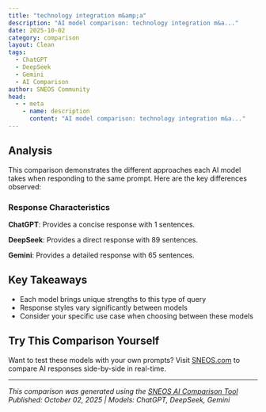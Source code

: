 ```yaml
---
title: "technology integration m&amp;a"
description: "AI model comparison: technology integration m&a..."
date: 2025-10-02
category: comparison
layout: Clean
tags:
  - ChatGPT
  - DeepSeek
  - Gemini
  - AI Comparison
author: SNEOS Community
head:
  - - meta
    - name: description
      content: "AI model comparison: technology integration m&a..."
---
```


<ChatComparison
  title="technology integration m&amp;a"
  prompt="technology integration m&amp;a"
  :responses='{"ChatGPT": "Technology integration in mergers and acquisitions (M&A) is a crucial factor that can determine the success or failure of the merging entities. Here are some key aspects to consider:\n\n### 1. **Due Diligence**:\n - **Assess Compatibility**: During the due diligence process, assess the technological compatibility between the two organizations. This includes evaluating hardware, software, and IT infrastructure.\n - **Evaluate Intellectual Property**: Understand the intellectual property assets of the company being acquired and how they can be integrated.\n\n### 2. **Integration Planning**:\n - **Strategic Alignment**: Ensure that the technology integration aligns with the overall strategic goals of the merged entities.\n - **Roadmap Development**: Create a detailed plan outlining how technologies from both companies will be merged, including timelines, resources needed, and key milestones.\n\n### 3. **Cultural Considerations**:\n - **Organizational Culture**: Be aware of the cultural differences in tech stacks and organizational approaches to technology. Foster a culture that encourages collaboration and innovation across teams.\n\n### 4. **Implementation**:\n - **Phased Approach**: Consider implementing technology integration in phases to minimize disruption and allow for adjustments based on feedback and results.\n - **Change Management**: Prepare for change management challenges. Ensure that employees are trained and supported throughout the integration process.\n\n### 5. **Synergies and Redundancies**:\n - **Identify Synergies**: Look for opportunities where combined technology can create efficiencies, enhance product offerings, or improve customer experiences.\n - **Eliminate Redundancies**: Assess and eliminate overlapping technologies and systems to reduce costs and streamline operations.\n\n### 6. **Data Integration**:\n - **Data Migration**: Plan for data migration challenges, ensuring that data from both organizations can be accurately and securely merged into a single system.\n - **Data Privacy and Compliance**: Address any legal and compliance issues related to data sharing and protection during the integration process.\n\n### 7. **Continuous Improvement and Innovation**:\n - **Encourage Innovation**: Foster an environment where teams from both organizations can collaborate on new technology initiatives post-integration.\n - **Feedback Loops**: Establish feedback mechanisms to learn from the integration process and improve future M&A activities.\n\n### 8. **Monitoring and Evaluation**:\n - **Performance Metrics**: Define key performance indicators (KPIs) to measure the success of technology integration and monitor ongoing performance.\n - **Post-Merger Review**: After the integration, conduct a thorough review to assess what worked well and what could be improved in future M&A activities.\n\n### Conclusion\nSuccessful technology integration in M&A requires thorough planning, clear communication, and ongoing evaluation. By proactively addressing these factors, companies can better position themselves to realize the intended benefits of their merger or acquisition, ultimately leading to greater success and competitive advantage in the market.", "DeepSeek": "Of course. This is a critical and complex area. **Technology Integration in M\u0026A** refers to the process of combining the IT systems, software, data, and technical operations of two companies after a merger or acquisition.\n\nIt\u0027s no longer just a back-office task; it\u0027s a strategic imperative that can determine the success or failure of the entire deal. Poor tech integration can destroy deal value through operational disruption, lost customers, and unexpected costs.\n\nHere\u2019s a comprehensive breakdown of the topic.\n\n---\n\n### Why Technology Integration is Crucial in M\u0026A\n\n1. **Realizing Synergies:** Many M\u0026A deals are justified by cost and revenue synergies. Tech integration is key to achieving these (e.g., consolidating data centers, eliminating redundant software licenses, integrating product platforms).\n2. **Business Continuity:** Ensuring that critical business operations (sales, manufacturing, customer support) continue uninterrupted during and after the transition.\n3. **Data-Driven Insights:** Unlocking value by integrating data to get a unified view of customers, operations, and financials.\n4. **Cultural Integration:** Technology platforms (like collaboration tools) are often the \u0022glue\u0022 that holds a newly formed organization together.\n5. **Cybersecurity \u0026 Compliance:** Merging networks and systems introduces new security risks that must be managed to protect assets and maintain regulatory compliance.\n\n---\n\n### Key Stages of the Technology Integration Process\n\nThe process aligns closely with the overall M\u0026A lifecycle.\n\n#### Stage 1: Pre-Deal Due Diligence\nThis is the most critical phase for identifying risks, opportunities, and costs.\n* **IT Landscape Assessment:** Catalog all hardware, software, networks, data centers, and cloud environments.\n* **Contract Review:** Analyze software licenses, vendor contracts, service level agreements (SLAs), and cloud commitments.\n* **Technical Debt \u0026 Architecture:** Assess the quality, scalability, and maintainability of the target\u0027s key applications and infrastructure.\n* **Cybersecurity Audit:** Evaluate the security posture, past incidents, and compliance with relevant standards (e.g., SOC 2, ISO 27001, GDPR).\n* **IT Team \u0026 Skills:** Understand the structure, key personnel, and competencies of the IT organization.\n\n#### Stage 2: Integration Planning (Day 1 to 100 Plan)\nBetween signing and closing, a detailed integration plan is developed.\n* **Define the Integration Strategy:** This is the foundational decision (see models below).\n* **Establish a Governance Model:** Create an Integration Management Office (IMO) with leaders from both companies.\n* **Develop the Blueprint:** Create a detailed plan covering application rationalization, data migration, infrastructure consolidation, and communication.\n* **Build the Business Case:** Refine the cost and synergy estimates based on the detailed plan.\n\n#### Stage 3: Execution \u0026 Implementation (Post-Close)\nThis is the hands-on phase of carrying out the plan.\n* **Application Rationalization:** Decide which applications to keep, retire, or consolidate. This is a major source of cost savings.\n* **Data Migration \u0026 Integration:** A high-risk, complex task. Involves mapping, cleansing, and transferring data to new systems.\n* **Infrastructure Consolidation:** Merging networks, data centers, and cloud tenancies.\n* **Security Integration:** Implementing a unified security framework, access controls, and monitoring.\n* **Communication \u0026 Change Management:** Continuously communicating with employees to manage expectations and train them on new systems.\n\n#### Stage 4: Optimization \u0026 Value Realization\nAfter the initial integration is complete.\n* **Performance Monitoring:** Tracking systems against new SLAs and business KPIs.\n* **Synergy Tracking:** Ensuring projected cost savings and revenue enhancements are being realized.\n* **Continuous Improvement:** Refining the integrated environment and exploring further optimization.\n\n---\n\n### Common Technology Integration Models (The \u0022How\u0022)\n\nThe chosen model dictates the entire integration approach.\n\n| Model | Description | Best For | Pros | Cons |\n| :--- | :--- | :--- | :--- | :--- |\n| **Absorption (or Assimilation)** | The target company\u0027s IT is fully merged into the acquirer\u0027s systems. | **Horizontal M\u0026As** where companies are similar and the goal is efficiency. | Faster synergy realization, lower long-term costs, unified operations. | High disruption, complex execution, can destroy target\u0027s unique capabilities. |\n| **Coexistence (or Best of Breed)** | Both companies\u0027 systems remain operational, but are integrated at specific points (e.g., CRM, ERP). | **Conglomerate or Diversifying M\u0026As** where businesses are distinct. | Minimal disruption, preserves unique systems, faster initial integration. | Higher long-term costs (maintaining two stacks), limited synergies, ongoing integration complexity. |\n| **Transformation** | Both legacy systems are replaced by an entirely new, modern platform. | **Turnaround situations** or when both companies have outdated tech. | Creates a state-of-the-art, scalable platform for the future. | Extremely high cost, time, and risk. Can be highly disruptive. |\n\n---\n\n### Major Challenges \u0026 Pitfalls\n\n* **Underestimating Complexity:** \u0022It\u0027s just an IT project\u0022 is a recipe for failure. The cultural and process dimensions are immense.\n* **Inadequate Due Diligence:** Missing a critical legacy system, a burdensome contract, or a major security flaw.\n* **Poor Data Migration:** Inaccurate or incomplete data can cripple business intelligence, finance, and customer operations.\n* **Cultural Clash \u0026 Talent Loss:** IT teams may resist change. Key technical staff may leave if they are unhappy with the new direction.\n* **Scope Creep \u0026 Timeline Slippage:** Trying to do too much too fast without clear priorities.\n* **Cybersecurity Gaps:** The integrated environment can have new, unpatched vulnerabilities.\n\n---\n\n### Best Practices for Success\n\n1. **Start Early:** Involve IT leadership during the due diligence phase, not after the deal is signed.\n2. **Align with Business Strategy:** The integration model must support the *reason for the deal* (e.g., cost savings vs. market expansion).\n3. **Focus on Applications \u0026 Data First:** These are the engines of the business. The infrastructure decision often follows from the application strategy.\n4. **Communicate Relentlessly:** Be transparent with employees about timelines, changes, and how they will be affected.\n5. **Retain Key Talent:** Identify and create retention plans for critical IT personnel from the target company.\n6. **Prioritize \u0026 Phase:** Don\u0027t try to boil the ocean. Tackle high-impact, low-risk projects first to build momentum (e.g., integrating email and collaboration tools before a full ERP merge).\n\nBy treating technology integration as a core strategic pillar of the M\u0026A process, companies can significantly increase their chances of capturing the intended value and building a stronger, unified organization.", "Gemini": "Technology integration mergers and acquisitions (M\u0026A) are transactions where one company acquires another with the primary goal of integrating their technologies, products, or talent. These deals are driven by a variety of strategic objectives and can be highly complex. Here\u0027s a breakdown of key aspects:\n\n**Drivers \u0026 Strategic Objectives:**\n\n* **Access to New Technologies:** Acquire cutting-edge technology, patents, or R\u0026D capabilities that the acquiring company lacks. This is often faster and cheaper than building it internally.\n* **Product Portfolio Expansion:** Incorporate new products or services into the acquirer\u0027s existing portfolio, broadening their offerings and customer base.\n* **Market Expansion:** Acquire a company with a strong presence in a new geographic market or customer segment. The target\u0027s technology may be adapted or leveraged in the acquirer\u0027s existing markets.\n* **Talent Acquisition (Acqui-Hire):** Primarily focused on acquiring the target company\u0027s engineering, data science, or other specialized technical talent. The acquired technology might be secondary.\n* **Competitive Advantage:** Consolidate market share, eliminate a competitor, or gain a strategic advantage by incorporating a unique technology.\n* **Digital Transformation:** Modernize existing business processes and infrastructure by acquiring companies with advanced digital technologies (e.g., cloud, AI, IoT).\n* **Cost Synergies:** Reduce costs by consolidating redundant systems, infrastructure, and development teams.\n* **Faster Innovation:** Accelerate the pace of innovation by combining research efforts, sharing knowledge, and leveraging the target\u0027s agile development practices.\n\n**Types of Technology Integration M\u0026A Deals:**\n\n* **Horizontal Integration:** Combining companies in the same industry, often to consolidate market share or gain economies of scale. Example: Two software companies merging to offer a more comprehensive suite of products.\n* **Vertical Integration:** Acquiring a supplier or distributor to control the supply chain or improve access to customers. Example: A semiconductor company acquiring a manufacturer of electronic devices that uses its chips.\n* **Conglomerate Integration:** Acquiring a company in a completely different industry to diversify the acquirer\u0027s portfolio. Technology acquisitions can be part of a larger diversification strategy.\n* **Product Extension:** Acquiring a company with complementary products or services that can be integrated into the acquirer\u0027s existing offerings. Example: A cybersecurity company acquiring a threat intelligence firm.\n\n**Key Considerations \u0026 Challenges:**\n\n* **Due Diligence:** Thoroughly assess the target\u0027s technology, intellectual property, development processes, security posture, and technical debt. Evaluate the compatibility of the target\u0027s technology with the acquirer\u0027s existing systems.\n* **Integration Planning:** Develop a detailed integration plan that outlines how the technologies will be combined, the timeline for integration, and the resources required.\n* **Technical Compatibility:** Ensure that the target\u0027s technology can be effectively integrated with the acquirer\u0027s existing systems. This may require significant customization or re-engineering.\n* **Data Migration:** Plan for the migration of data from the target\u0027s systems to the acquirer\u0027s systems. This can be a complex and time-consuming process.\n* **Cultural Differences:** Address potential cultural differences between the two organizations, particularly in terms of development methodologies, engineering practices, and communication styles.\n* **Talent Retention:** Retain key technical talent from the target company to ensure the success of the integration. This may require offering incentives and addressing concerns about job security.\n* **Security Risks:** Assess and mitigate any potential security risks associated with integrating the target\u0027s technology. Ensure that the integrated systems are secure and compliant with relevant regulations.\n* **Intellectual Property:** Carefully manage the intellectual property rights of both companies. Ensure that the integration does not infringe on any existing patents or copyrights.\n* **Project Management:** Effective project management is crucial to keeping the integration on track and within budget.\n* **Communication:** Open and transparent communication with employees, customers, and partners is essential for managing expectations and building trust.\n\n**Integration Process:**\n\n1. **Pre-Deal Planning:** Defining the strategic objectives, identifying potential targets, and performing initial due diligence.\n2. **Due Diligence:** In-depth assessment of the target\u0027s technology, financials, operations, and legal compliance. Focus on identifying potential integration challenges.\n3. **Integration Planning:** Developing a detailed plan for integrating the target\u0027s technology, systems, and processes. This includes defining roles and responsibilities, setting timelines, and allocating resources.\n4. **Integration Execution:** Implementing the integration plan, including data migration, system integration, and process changes.\n5. **Post-Integration Monitoring:** Monitoring the performance of the integrated organization and making adjustments as needed. Tracking key metrics to ensure that the integration is achieving its objectives.\n\n**Examples of Technology Integration M\u0026A:**\n\n* **Microsoft\u0027s acquisition of LinkedIn:** Integrated LinkedIn\u0027s professional networking platform with Microsoft\u0027s productivity and collaboration tools.\n* **Salesforce\u0027s acquisition of Slack:** Integrated Slack\u0027s communication and collaboration platform with Salesforce\u0027s CRM and customer engagement solutions.\n* **Google\u0027s acquisition of DeepMind:** Integrated DeepMind\u0027s AI research and development capabilities into Google\u0027s various products and services.\n* **Broadcom\u0027s acquisition of VMware:** Focused on integrating VMware\u0027s virtualization and cloud computing technology with Broadcom\u0027s existing infrastructure software portfolio.\n\n**Success Factors:**\n\n* **Clear Strategic Rationale:** A well-defined strategic rationale for the acquisition and a clear understanding of how the target\u0027s technology will contribute to the acquirer\u0027s goals.\n* **Thorough Due Diligence:** Comprehensive due diligence to identify potential integration challenges and risks.\n* **Detailed Integration Plan:** A well-defined integration plan that outlines the steps required to integrate the target\u0027s technology, systems, and processes.\n* **Strong Leadership:** Strong leadership to drive the integration process and manage cultural differences.\n* **Effective Communication:** Open and transparent communication with employees, customers, and partners.\n* **Focus on Value Creation:** A focus on creating value for shareholders by achieving synergies and improving the performance of the integrated organization.\n* **Adaptability:** Flexibility to adapt to unexpected challenges and changes during the integration process.\n\nTechnology integration M\u0026A deals can be transformative for companies, but they require careful planning, execution, and a strong focus on integration. A successful integration can unlock significant value, but a poorly executed integration can lead to value destruction and disruption.\n"}' 
  published-date="13:51"
/>

## Analysis

This comparison demonstrates the different approaches each AI model takes when responding to the same prompt. Here are the key differences observed:

### Response Characteristics

**ChatGPT**: Provides a concise response with 1 sentences. 

**DeepSeek**: Provides a direct response with 89 sentences. 

**Gemini**: Provides a detailed response with 65 sentences. 

## Key Takeaways

- Each model brings unique strengths to this type of query
- Response styles vary significantly between models
- Consider your specific use case when choosing between these models

## Try This Comparison Yourself

Want to test these models with your own prompts? Visit [SNEOS.com](https://sneos.com) to compare AI responses side-by-side in real-time.

---

*This comparison was generated using the [SNEOS AI Comparison Tool](https://sneos.com)*
*Published: October 02, 2025 | Models: ChatGPT, DeepSeek, Gemini*
